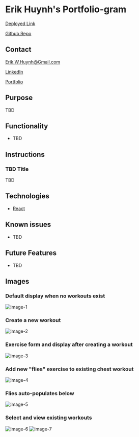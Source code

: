 # Erik Huynh's Portfolio-gram

[Deployed Link](https://e-huynh.github.io/portfolio-gram/)

[Github Repo](https://github.com/E-Huynh)

## Contact

Erik.W.Huynh@Gmail.com

[LinkedIn](https://www.linkedin.com/in/erik-huynh-228321196/)

[Portfolio](https://e-huynh.github.io/portfolio-gram/)
## Purpose

TBD
## Functionality
  * TBD
        
## Instructions
### TBD Title
TBD

## Technologies
  * [React](https://reactjs.org/)

## Known issues
  * TBD
  
## Future Features
  * TBD
  
## Images
### Default display when no workouts exist
![image-1]()

### Create a new workout
![image-2]()

### Exercise form and display after creating a workout
![image-3]()

### Add new "flies" exercise to existing chest workout
![image-4]()

### Flies auto-populates below
![image-5]()

### Select and view existing workouts
![image-6]()
![image-7]()


